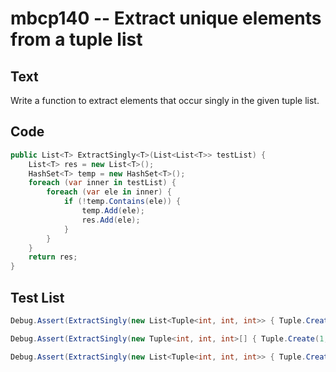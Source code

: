 # mbcp140 -- Extract unique elements from a tuple list

## Text

Write a function to extract elements that occur singly in the given tuple list.

## Code

```csharp
public List<T> ExtractSingly<T>(List<List<T>> testList) {
    List<T> res = new List<T>();
    HashSet<T> temp = new HashSet<T>();
    foreach (var inner in testList) {
        foreach (var ele in inner) {
            if (!temp.Contains(ele)) {
                temp.Add(ele);
                res.Add(ele);
            }
        }
    }
    return res;
}
```

## Test List

```csharp
Debug.Assert(ExtractSingly(new List<Tuple<int, int, int>> { Tuple.Create(3, 4, 5), Tuple.Create(4, 5, 7), Tuple.Create(1, 4) }).SequenceEqual(new List<int> { 3, 4, 5, 7, 1 }));
```

```csharp
Debug.Assert(ExtractSingly(new Tuple<int, int, int>[] { Tuple.Create(1, 2, 3), Tuple.Create(4, 2, 3), Tuple.Create(7, 8) }).SequenceEqual(new List<int> { 1, 2, 3, 4, 7, 8 }));
```

```csharp
Debug.Assert(ExtractSingly(new List<Tuple<int, int, int>> { Tuple.Create(7, 8, 9), Tuple.Create(10, 11, 12), Tuple.Create(10, 11) }).SequenceEqual(new List<int> { 7, 8, 9, 10, 11, 12 }));
```
